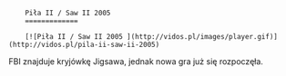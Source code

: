 
        Piła II / Saw II 2005 
        =============
        
        [![Piła II / Saw II 2005 ](http://vidos.pl/images/player.gif)](http://vidos.pl/pila-ii-saw-ii-2005)
        
        
 FBI znajduje kryjówkę Jigsawa, jednak nowa gra już się rozpoczęła.
    